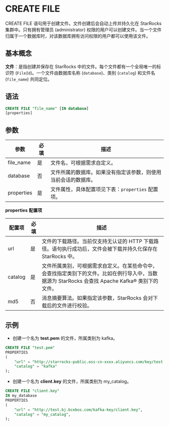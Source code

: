 # CREATE FILE

CREATE FILE 语句用于创建文件。文件创建后会自动上传并持久化在 StarRocks 集群中。只有拥有管理员 (administrator) 权限的用户可以创建文件。当一个文件归属于一个数据库时，对该数据库拥有访问权限的用户都可以使用该文件。

## 基本概念

**文件**：是指创建并保存在 StarRocks 中的文件。每个文件都有一个全局唯一的标识符 (`FileId`)。一个文件由数据库名称 (`database`)、类别 (`catalog`) 和文件名 (`file_name`) 共同定位。

## 语法

```SQL
CREATE FILE "file_name" [IN database]
[properties]
```

## 参数

| **参数**   | **必填** | **描述**                                                     |
| ---------- | -------- | ------------------------------------------------------------ |
| file_name  | 是       | 文件名，可根据需求自定义。                                   |
| database   | 否       | 文件所属的数据库。如果没有指定该参数，则使用当前会话的数据库。 |
| properties | 是       | 文件属性，具体配置项见下表：`properties` 配置项。            |

**properties** **配置项**

| **配置项** | **必填** | **描述**                                                     |
| ---------- | -------- | ------------------------------------------------------------ |
| url        | 是       | 文件的下载路径。当前仅支持无认证的 HTTP 下载路径。语句执行成功后，文件会被下载并持久化保存在 StarRocks 中。 |
| catalog    | 是       | 文件所属类别，可根据需求自定义。在某些命令中，会查找指定类别下的文件。比如在例行导入中，当数据源为 StarRocks 会查找 Apache Kafka® 类别下的文件。 |
| md5        | 否       | 消息摘要算法。如果指定该参数，StarRocks 会对下载后的文件进行校验。 |

## 示例

- 创建一个名为 **test.pem** 的文件，所属类别为 kafka。

```SQL
CREATE FILE "test.pem"
PROPERTIES
(
    "url" = "http://starrocks-public.oss-cn-xxxx.aliyuncs.com/key/test.pem",
    "catalog" = "kafka"
);
```

- 创建一个名为 **client.key** 的文件，所属类别为 my_catalog。

```SQL
CREATE FILE "client.key"
IN my_database
PROPERTIES
(
    "url" = "http://test.bj.bcebos.com/kafka-key/client.key",
    "catalog" = "my_catalog",
);
```
